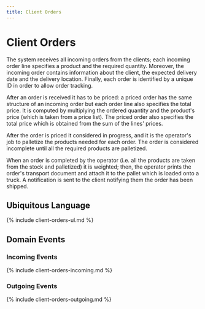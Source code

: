 ```yaml
---
title: Client Orders
---
```


# Client Orders
The system receives all incoming orders from the clients; each incoming order
line specifies a product and the required quantity. Moreover, the incoming order
contains information about the client, the expected delivery date and the
delivery location.
Finally, each order is identified by a unique ID in order to allow order tracking.

After an order is received it has to be priced: a priced order has the same structure
of an incoming order but each order line also specifies the total price.
It is computed by multiplying the ordered quantity and the product's price (which is taken
from a price list).
The priced order also specifies the
total price which is obtained from the sum of the lines' prices.

After the order is priced it considered in progress, and it is the operator's job
to palletize the products needed for each order.
The order is considered incomplete until all the required products are palletized.

When an order is completed by the operator (i.e. all the products are taken from the
stock and palletized) it is weighted; then, the operator prints the order's transport
document and attach it to the pallet which is loaded onto a truck. A notification is sent
to the client notifying them the order has been shipped.

## Ubiquitous Language

{% include client-orders-ul.md %}

## Domain Events

### Incoming Events

{% include client-orders-incoming.md %}

### Outgoing Events

{% include client-orders-outgoing.md %}
